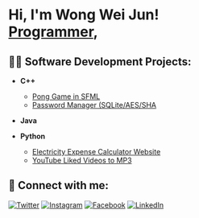 <h1>Hi, I'm Wong Wei Jun! <br/><a href="https://github.com/SakaiDaBest">Programmer</a>, <a href="https://www.linkedin.com/in/"></a>

<h2>👨‍💻 Software Development Projects:</h2>

- <b>C++</b>
  - [Pong Game in SFML](https://github.com/SakaiDaBest/Pong-Game/)
  - [Password Manager (SQLite/AES/SHA](https://github.com/SakaiDaBest/Password-Manager)

- <b>Java</b>

- <b>Python</b>
  - [Electricity Expense Calculator Website](https://github.com/SakaiDaBest/WattSaver)
  - [YouTube Liked Videos to MP3](https://github.com/SakaiDaBest/YouTubeLikedVidsToMP3)


<h2> 🤳 Connect with me:</h2>

[![Twitter](https://img.shields.io/badge/X-000000?style=for-the-badge&logo=twitter&logoColor=white)](https://x.com/Saka4moto)
[![Instagram](https://img.shields.io/badge/Instagram-E4405F?style=for-the-badge&logo=instagram&logoColor=white)](https://www.instagram.com/weijun.wong.12/)
[![Facebook](https://img.shields.io/badge/Facebook-1877F2?style=for-the-badge&logo=facebook&logoColor=white)](https://www.facebook.com/weijun.wong.16/)
[![LinkedIn](https://img.shields.io/badge/LinkedIn-0A66C2?style=for-the-badge&logo=linkedin&logoColor=white)](https://www.linkedin.com/in/wei-jun-wong-507069357/)





